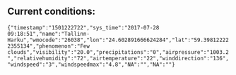 ## Current conditions: 
 ``` {"timestamp":"1501222722","sys_time":"2017-07-28 09:18:51","name":"Tallinn-Harku","wmocode":"26038","lon":"24.602891666624284","lat":"59.398122222355134","phenomenon":"Few clouds","visibility":"20.0","precipitations":"0","airpressure":"1003.2","relativehumidity":"72","airtemperature":"22","winddirection":"136","windspeed":"3","windspeedmax":"4.8","NA":"","NA":""} ```
